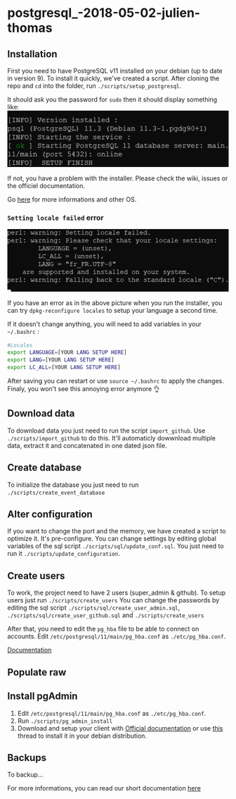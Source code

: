 # postgresql_-2018-05-02-julien-thomas

## Installation

First you need to have PostgreSQL v11 installed on your debian (up to date in version 9).
To install it quickly, we've created a script.
After cloning the repo and `cd` into the folder, run `./scripts/setup_postgresql`.

It should ask you the password for `sudo` then it should display something like:
![screenshot of setup result](https://raw.githubusercontent.com/tentacode-classroom/postgresql_-2018-05-02-julien-thomas/master/assets/screnshot_setup_result.png)

If not, you have a problem with the installer. Please check the wiki, issues or the officiel documentation.

Go [here](https://www.postgresql.org/download/) for more informations and other OS.

### `Setting locale failed` error

![picture of the error](https://raw.githubusercontent.com/tentacode-classroom/postgresql_-2018-05-02-julien-thomas/master/assets/screenshot_lang_error.png)

If you have an error as in the above picture when you run the installer, you can try `dpkg-reconfigure locales` to setup your language a second time.

If it doesn't change anything, you will need to add variables in your `~/.bashrc` :
```bash
#Locales
export LANGUAGE=[YOUR LANG SETUP HERE]
export LANG=[YOUR LANG SETUP HERE]
export LC_ALL=[YOUR LANG SETUP HERE]
```

After saving you can restart or use `source ~/.bashrc` to apply the changes.
Finaly, you won't see this annoying error anymore 👌

## Download data

To download data you just need to run the script `import_github`. Use `./scripts/import_github` to do this.
It'll automaticly dowwnload multiple data, extract it and concatenated in one dated json file.

## Create database 

To initialize the database you just need to run `./scripts/create_event_database`

## Alter configuration

If you want to change the port and the memory, we have created a script to optimize it. It's pre-configure. You can change settings by editing global variables of the sql script `./scripts/sql/update_conf.sql`.
You just need to run it `./scripts/update_configuration`.

## Create users

To work, the project need to have 2 users (super_admin & github). To setup users just run `./scripts/create_users`
You can change the passwords by editing the sql script `./scripts/sql/create_user_admin.sql`, `./scripts/sql/create_user_github.sql` and `./scripts/create_users`

After that, you need to edit the `pg_hba` file to be able to connect on accounts.
Edit `/etc/postgresql/11/main/pg_hba.conf` as `./etc/pg_hba.conf`.

[Documentation](https://www.postgresql.org/docs/9.1/auth-pg-hba-conf.html)

## Populate raw



## Install pgAdmin

1. Edit `/etc/postgresql/11/main/pg_hba.conf` as `./etc/pg_hba.conf`.
2. Run `./scripts/pg_admin_install`
3. Download and setup your client with [Official documentation](https://www.pgadmin.org/download/) or use [this](https://askubuntu.com/questions/831262/how-to-install-pgadmin-4-in-desktop-mode-on-ubuntu) thread to install it in your debian distribution.

## Backups

To backup...

For more informations, you can read our short documentation [here](https://github.com/tentacode-classroom/postgresql_-2018-05-02-julien-thomas/blob/master/doc/backup_restore.md)
